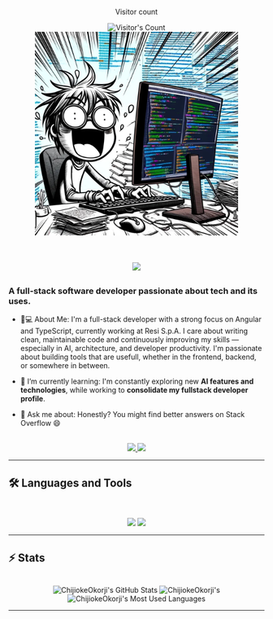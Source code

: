 
<div align="center"> 
  <p>Visitor count</p>
  <img src="https://profile-counter.glitch.me/almightyson/count.svg" alt="Visitor's Count" />
</div>


<div align="center">
  <img src="https://github.com/almightyson/almightyson/blob/main/1_VMfUBuNQ0pRF8jEJYMIPWg%402x.webp" alt="Banner of a crazy developer sitting in front of a desk" width="400" />
</div>


<h1 align="center">
    <img src="https://readme-typing-svg.herokuapp.com/?font=Inter&size=48&center=true&vCenter=true&width=500&height=70&color=4493F8&duration=4000&lines=Hi+There!+👋;+I'm+Pavittar+Singh!;" />
</h1>

###  A full-stack software developer passionate about tech and its uses.
- 👨💻 About Me: I'm a full-stack developer with a strong focus on Angular and TypeScript, currently working at Resi S.p.A. I care about writing clean, maintainable code and continuously improving my skills — especially in AI, architecture, and developer productivity.
I'm passionate about building tools that are usefull, whether in the frontend, backend, or somewhere in between.

- 🌱 I’m currently learning: I'm constantly exploring new **AI features and technologies**, while working to **consolidate my fullstack developer profile**.

- 💬 Ask me about: Honestly? You might find better answers on Stack Overflow 😄
<br>

<div align="center">
  <a href="pavittar1113@gmail.com">
    <img src="https://img.shields.io/badge/Gmail-333333?style=for-the-badge&logo=gmail&logoColor=red" />
  </a>
  <a href="www.linkedin.com/in/pavittar-singh-a6a724263" target="_blank">
    <img src="https://img.shields.io/badge/LinkedIn-0077B5?style=for-the-badge&logo=linkedin&logoColor=white" target="_blank" />
  </a>
</div>

<hr>

## 🛠️ Languages and Tools

<br>

<p align="center">
  <img src="https://skillicons.dev/icons?i=java,spring,ts,nodejs,angular,node,firebase,dart,prisma,dart" />
  <img src="https://skillicons.dev/icons?i=html,css,scss,js,git,postman,figma" />
</p>

<hr>


## ⚡️ Stats

<br>

<div align=center>
  <img width=390 src="https://github-readme-stats.vercel.app/api?username=chijiokeokorji&theme=transparent&count_private=true&show_icons=true&rank_icon=github&locale=en" alt="ChijiokeOkorji's GitHub Stats" />
  <img width=390 src="https://github-readme-streak-stats.herokuapp.com/?user=chijiokeokorji&theme=transparent&count_private=true&border_radius=10&locale=en" alt="ChijiokeOkorji's" />
  <img width=325 src="https://github-readme-stats.vercel.app/api/top-langs?username=chijiokeokorji&theme=transparent&layout=donut&hide=css&langs_count=8&border_radius=10&show_icons=true&locale=en" alt="ChijiokeOkorji's Most Used Languages" />
</div>

<hr>
